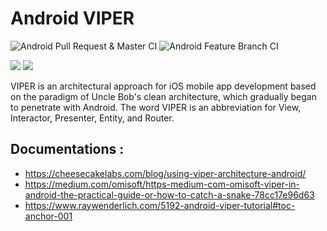 # Android VIPER
![Android Pull Request & Master CI](https://github.com/Allan-Nava/AndroidVIPER/workflows/Android%20Pull%20Request%20&%20Master%20CI/badge.svg) ![Android Feature Branch CI](https://github.com/Allan-Nava/AndroidVIPER/workflows/Android%20Feature%20Branch%20CI/badge.svg)

<img src="https://koenig-media.raywenderlich.com/uploads/2020/02/viper.png">

<img src="https://miro.medium.com/max/1354/1*HZIOzvXyvkpW4ytr2g0NvQ.png">

VIPER is an architectural approach for iOS mobile app development based on the paradigm of Uncle Bob's clean architecture, which gradually began to penetrate with Android. The word VIPER is an abbreviation for View, Interactor, Presenter, Entity, and Router.

## Documentations :
- https://cheesecakelabs.com/blog/using-viper-architecture-android/
- https://medium.com/omisoft/https-medium-com-omisoft-viper-in-android-the-practical-guide-or-how-to-catch-a-snake-78cc17e96d63
- https://www.raywenderlich.com/5192-android-viper-tutorial#toc-anchor-001
